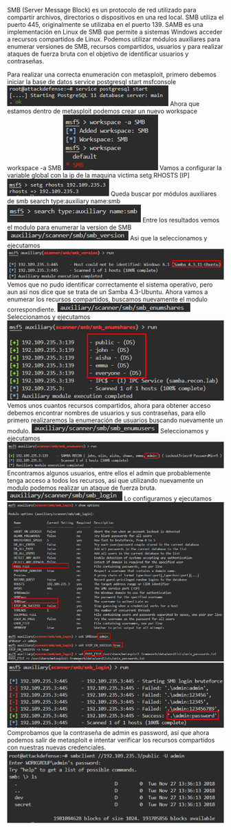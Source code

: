 SMB (Server Message Block) es un protocolo de red utilizado para compartir archivos, directorios o dispositivos en una red local.
SMB utiliza el puerto 445, originalmente se utilizaba en el puerto 139.
SAMB es una implementación en Linux de SMB que permite a sistemas Windows acceder a recursos compartidos de Linux.
Podemos utilizar módulos auxiliares para enumerar versiones de SMB, recursos compartidos, usuarios y para realizar ataques de fuerza bruta con el objetivo de identificar usuarios y contraseñas.

Para realizar una correcta enumeración con metasploit, primero debemos iniciar la base de datos
	service postgresql start
	msfconsole
![](../../Images/Pasted%20image%2020231217155141.png)
Ahora que estamos dentro de metasploit podemos crear un nuevo workspace
	workspace -a SMB
![](../../Images/Pasted%20image%2020231217155308.png)
Vamos a configurar la variable global con la ip de la maquina victima
	setg RHOSTS [IP]
![](../../Images/Pasted%20image%2020231217155242.png)
Queda buscar por módulos auxiliares de smb
	search type:auxiliary name:smb
![](../../Images/Pasted%20image%2020231217155335.png)
Entre los resultados vemos el modulo para enumerar la version de SMB
![](../../Images/Pasted%20image%2020231217155359.png)
Asi que la seleccionamos y ejecutamos
![](../../Images/Pasted%20image%2020231217155431.png)
Vemos que no pudo identificar correctamente el sistema operativo, pero aun asi nos dice que se trata de un Samba 4.3-Ubuntu.
Ahora vamos a enumerar los recursos compartidos, buscamos nuevamente el modulo correspondiente.
![](../../Images/Pasted%20image%2020231217155531.png)
Seleccionamos y ejecutamos
![](../../Images/Pasted%20image%2020231217155605.png)
Vemos unos cuantos recursos compartidos, ahora para obtener acceso debemos encontrar nombres de usuarios y sus contraseñas, para ello primero realizaremos la enumeración de usuarios buscando nuevamente un modulo.
![](../../Images/Pasted%20image%2020231217155701.png)
Seleccionamos y ejecutamos
![](../../Images/Pasted%20image%2020231217155729.png)
Encontramos algunos usuarios, entre ellos el admin que probablemente tenga acceso a todos los recursos, asi que utilizando nuevamente un modulo podemos realizar un ataque de fuerza bruta.
![](../../Images/Pasted%20image%2020231217155813.png)
Lo configuramos y ejecutamos
![](../../Images/Pasted%20image%2020231217155952.png)
![](../../Images/Pasted%20image%2020231217160009.png)
Comprobamos que la contraseña de admin es password, así que ahora podemos salir de metasploit e intentar verificar los recursos compartidos con nuestras nuevas credenciales.
![](../../Images/Pasted%20image%2020231217160617.png)

